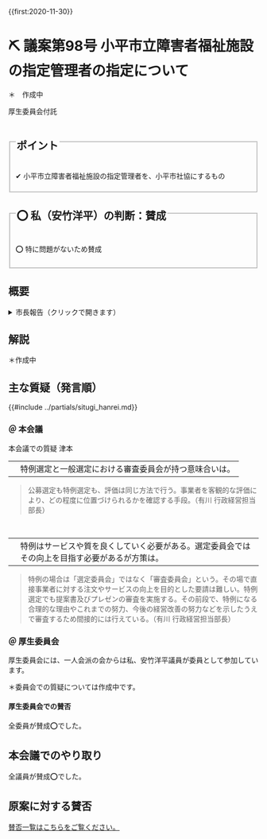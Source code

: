 {{first:2020-11-30}}
# ⛏️ 議案第98号 小平市立障害者福祉施設の指定管理者の指定について

＊　作成中

<i class="fa fa-gavel" aria-hidden="true"></i> 厚生委員会付託

<fieldset class="point">
  <legend>
    <h2 class="point"> ポイント </h2>
  </legend>
  <p class="point">✔ 小平市立障害者福祉施設の指定管理者を、小平市社協にするもの</p>
</fieldset>

<fieldset class="sanpi">
  <legend>
    <h2 class="sanpi">⭕️ 私（安竹洋平）の判断：賛成 </h2>
  </legend>
  <p class="sanpi OK">⭕️ 特に問題がないため賛成</p>
</fieldset>

## 概要

<details>
<summary>市長報告（クリックで開きます）</summary>

> 本案は、小平市立障害者福祉施設の管理を行う指定管理者を、社会福祉法人小平市社会福祉協議会とするもので、指定の期間は、来年4月1日から令和8年3月31日までの5年間です。

</details>

## 解説

＊作成中


## 主な質疑（発言順）
{{#include ../partials/situgi_hanrei.md}}

### ＠ 本会議


本会議での質疑
津本
<table class="qanda"><tr><td><i class="fa fa-question-circle-o" aria-label="その他議員による質問"></i></td><td>
特例選定と一般選定における審査委員会が持つ意味合いは。
</td></tr></table>

> 公募選定も特例選定も、評価は同じ方法で行う。事業者を客観的な評価により、どの程度に位置づけられるかを確認する手段。（有川 行政経営担当部長）


<br>
<table class="qanda"><tr><td><i class="fa fa-question-circle-o" aria-label="その他議員による質問"></i></td><td>
特例はサービスや質を良くしていく必要がある。選定委員会ではその向上を目指す必要があるが方策は。
</td></tr></table>

> 特例の場合は「選定委員会」ではなく「審査委員会」という。その場で直接事業者に対する注文やサービスの向上を目的とした要請は難しい。特例選定でも提案書及びプレゼンの審査を実施する。その前段で、特例になる合理的な理由やこれまでの努力、今後の経営改善の努力などを示したうえで審査するため間接的には行えている。（有川 行政経営担当部長）

### ＠ 厚生委員会
厚生委員会には、一人会派の会からは私、安竹洋平議員が委員として参加しています。

＊委員会での質疑については作成中です。

<!--
<table class="qanda"><tr><td><i class="fa fa-question-circle hitori yasutake" aria-label="安竹による質問"></i></td><td>
（安竹 洋平）
</td></tr></table>

<table class="qanda"><tr><td><i class="fa fa-question-circle hitori" aria-label="一人会派 その他議員による質問"></i></td><td>
（）
</td></tr></table>

<table class="qanda"><tr><td><i class="fa fa-question-circle-o" aria-label="その他 議員による質問"></i></td><td>
</td></tr></table>
-->

#### 厚生委員会での賛否

全委員が賛成⭕️でした。

## 本会議でのやり取り
全議員が賛成⭕️でした。

## 原案に対する賛否
[賛否一覧はこちらをご覧ください。](./index.md#賛否)

